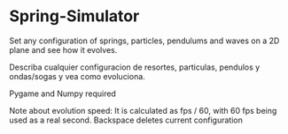 # Spring-Simulator
Set any configuration of springs, particles, pendulums and waves on a 2D plane and see how it evolves.

Describa cualquier configuracion de resortes, particulas, pendulos y ondas/sogas y vea como evoluciona.

Pygame and Numpy required

Note about evolution speed: It is calculated as fps / 60, with 60 fps being used as a real second. Backspace deletes current configuration
